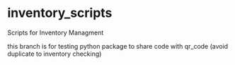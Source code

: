 # inventory_scripts
Scripts for Inventory Managment 


this branch is for testing python package to share code with qr_code (avoid duplicate to inventory checking)